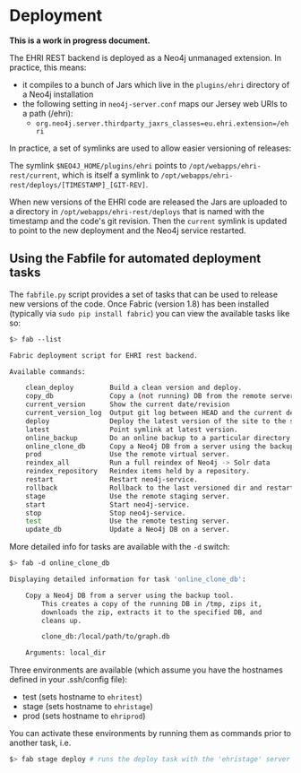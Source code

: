 # Deployment

**This is a work in progress document.**

The EHRI REST backend is deployed as a Neo4j unmanaged extension. In practice, this means:

 - it compiles to a bunch of Jars which live in the `plugins/ehri` directory of a Neo4j installation
 - the following setting in `neo4j-server.conf` maps our Jersey web URIs to a path (/ehri):
   * `org.neo4j.server.thirdparty_jaxrs_classes=eu.ehri.extension=/ehri`

In practice, a set of symlinks are used to allow easier versioning of releases:

The symlink `$NEO4J_HOME/plugins/ehri` points to `/opt/webapps/ehri-rest/current`,
which is itself a symlink to `/opt/webapps/ehri-rest/deploys/[TIMESTAMP]_[GIT-REV]`.

When new versions of the EHRI code are released the Jars are uploaded to a directory in
`/opt/webapps/ehri-rest/deploys` that is named with the timestamp and the code's git revision. Then the `current`
symlink is updated to point to the new deployment and the Neo4j service restarted.

## Using the Fabfile for automated deployment tasks

The `fabfile.py` script provides a set of tasks that can be used to release new versions of the code. Once Fabric
(version 1.8) has been installed (typically via `sudo pip install fabric`) you can view the available tasks like so:

```bash
$> fab --list

Fabric deployment script for EHRI rest backend.

Available commands:

    clean_deploy         Build a clean version and deploy.
    copy_db              Copy a (not running) DB from the remote server.
    current_version      Show the current date/revision
    current_version_log  Output git log between HEAD and the current deployed version.
    deploy               Deploy the latest version of the site to the servers, install any
    latest               Point symlink at latest version.
    online_backup        Do an online backup to a particular directory on the server.
    online_clone_db      Copy a Neo4j DB from a server using the backup tool.
    prod                 Use the remote virtual server.
    reindex_all          Run a full reindex of Neo4j -> Solr data
    reindex_repository   Reindex items held by a repository.
    restart              Restart neo4j-service.
    rollback             Rollback to the last versioned dir and restart.
    stage                Use the remote staging server.
    start                Start neo4j-service.
    stop                 Stop neo4j-service.
    test                 Use the remote testing server.
    update_db            Update a Neo4j DB on a server.
```

More detailed info for tasks are available with the `-d` switch:

```bash
$> fab -d online_clone_db

Displaying detailed information for task 'online_clone_db':

    Copy a Neo4j DB from a server using the backup tool.
        This creates a copy of the running DB in /tmp, zips it,
        downloads the zip, extracts it to the specified DB, and
        cleans up.

        clone_db:/local/path/to/graph.db

    Arguments: local_dir
```

Three environments are available (which assume you have the hostnames defined in your .ssh/config file):

- test  (sets hostname to `ehritest`)
- stage (sets hostname to `ehristage`)
- prod  (sets hostname to `ehriprod`)

You can activate these environments by running them as commands prior to another task, i.e.

```bash
$> fab stage deploy # runs the deploy task with the 'ehristage' server
```

